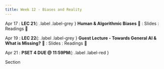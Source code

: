 ```yaml
---
title: Week 12 - Biases and Reality
---
```


Apr 17
: **LEC 21**{: .label .label-grey } **Human & Algorithmic Biases** 🎥 
  : Slides
: Readings 📖

<!--
: * [Illusions](https://www.vox.com/science-and-health/20978285/optical-illusion-science-humility-reality-polarization)
: * [Fairness in ML](https://canvas.harvard.edu/files/14742396/download?download_frd=1)
: **PSET 4 handed out**{: .label .label-green } Covers lectures 18-21
  : [PSET 4](https://canvas.harvard.edu/files/14746086/download?download_frd=1) / [tex](https://canvas.harvard.edu/files/14746090/download?download_frd=1)
-->

Apr 19
: **LEC 22**{: .label .label-grey } **Guest Lecture - Towards General AI & What is Missing?** 🎥 
  : Slides
: Readings 📖

<!--
: * [Sleep, Learning and Dreams](https://canvas.harvard.edu/files/14781104/download?download_frd=1) 
: * [When Robots Hallucinate](https://www.theatlantic.com/technology/archive/2015/09/robots-hallucinate-dream/403498/)
: * [Replay in Brains and Machines](https://www.deepmind.com/blog/replay-in-biological-and-artificial-neural-networks)
-->

Apr 21
: **PSET 4 DUE @ 11:59PM**{: .label .label-red }

Section


